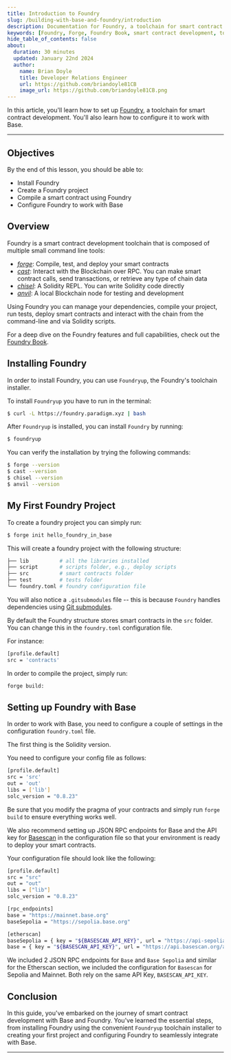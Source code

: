 ```yaml
---
title: Introduction to Foundry
slug: /building-with-base-and-foundry/introduction
description: Documentation for Foundry, a toolchain for smart contract development. Provides instructions on setting up your development environment to work with Foundry.
keywords: [Foundry, Forge, Foundry Book, smart contract development, toolchain]
hide_table_of_contents: false
about:
  duration: 30 minutes
  updated: January 22nd 2024
  author:
    name: Brian Doyle
    title: Developer Relations Engineer
    url: https://github.com/briandoyle81CB
    image_url: https://github.com/briandoyle81CB.png
---
```


In this article, you'll learn how to set up [Foundry], a toolchain for smart contract development. You'll also learn how to configure it to work with Base.

---

## Objectives

By the end of this lesson, you should be able to:

- Install Foundry
- Create a Foundry project
- Compile a smart contract using Foundry
- Configure Foundry to work with Base

## Overview

Foundry is a smart contract development toolchain that is composed of multiple small command line tools:

- _[forge]_: Compile, test, and deploy your smart contracts
- _[cast]_: Interact with the Blockchain over RPC. You can make smart contract calls, send transactions, or retrieve any type of chain data
- _[chisel]_: A Solidity REPL. You can write Solidity code directly
- _[anvil]_: A local Blockchain node for testing and development

Using Foundry you can manage your dependencies, compile your project, run tests, deploy smart contracts and interact with the chain from the command-line and via Solidity scripts.

For a deep dive on the Foundry features and full capabilities, check out the [Foundry Book].

## Installing Foundry

In order to install Foundry, you can use `Foundryup`, the Foundry's toolchain installer.

To install `Foundryup` you have to run in the terminal:

```bash
$ curl -L https://foundry.paradigm.xyz | bash
```

After `Foundryup` is installed, you can install `Foundry` by running:

```bash
$ foundryup
```

You can verify the installation by trying the following commands:

```bash
$ forge --version
$ cast --version
$ chisel --version
$ anvil --version
```

## My First Foundry Project

To create a foundry project you can simply run:

```bash
$ forge init hello_foundry_in_base
```

This will create a foundry project with the following structure:

```bash
├── lib          # all the libraries installed
├── script       # scripts folder, e.g., deploy scripts
├── src          # smart contracts folder
├── test         # tests folder
└── foundry.toml # foundry configuration file
```

You will also notice a `.gitsubmodules` file -- this is because `Foundry` handles dependencies using [Git submodules].

By default the Foundry structure stores smart contracts in the `src` folder. You can change this in the `foundry.toml` configuration file.

For instance:

```bash
[profile.default]
src = 'contracts'
```

In order to compile the project, simply run:

```bash
forge build:
```

## Setting up Foundry with Base

In order to work with Base, you need to configure a couple of settings in the configuration `foundry.toml` file.

The first thing is the Solidity version.

You need to configure your config file as follows:

```bash
[profile.default]
src = 'src'
out = 'out'
libs = ['lib']
solc_version = "0.8.23"
```

Be sure that you modify the pragma of your contracts and simply run `forge build` to ensure everything works well.

We also recommend setting up JSON RPC endpoints for Base and the API key for [Basescan] in the configuration file so that your environment is ready to deploy your smart contracts.

Your configuration file should look like the following:

```bash
[profile.default]
src = "src"
out = "out"
libs = ["lib"]
solc_version = "0.8.23"

[rpc_endpoints]
base = "https://mainnet.base.org"
baseSepolia = "https://sepolia.base.org"

[etherscan]
baseSepolia = { key = "${BASESCAN_API_KEY}", url = "https://api-sepolia.basescan.org/api" }
base = { key = "${BASESCAN_API_KEY}", url = "https://api.basescan.org/api" }
```

We included 2 JSON RPC endpoints for `Base` and `Base Sepolia` and similar for the Etherscan section, we included the configuration for `Basescan` for Sepolia and Mainnet. Both rely on the same API Key, `BASESCAN_API_KEY`.

## Conclusion

In this guide, you've embarked on the journey of smart contract development with Base and Foundry. You've learned the essential steps, from installing Foundry using the convenient `Foundryup` toolchain installer to creating your first project and configuring Foundry to seamlessly integrate with Base.

---

[Foundry]: https://github.com/foundry-rs/foundry
[Foundry Book]: https://book.getfoundry.sh/
[chisel]: https://book.getfoundry.sh/chisel/
[cast]: https://book.getfoundry.sh/cast/
[anvil]: https://book.getfoundry.sh/anvil/
[forge]: https://book.getfoundry.sh/forge/
[Git submodules]: https://git-scm.com/book/en/v2/Git-Tools-Submodules
[OP Stack]: https://stack.optimism.io/
[Differences between Ethereum and Base]: https://docs.base.org/differences/
[Basescan]: https://basescan.org/
